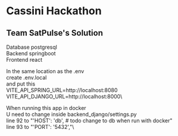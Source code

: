 # Cassini Hackathon
## Team SatPulse's Solution

Database postgresql \
Backend springboot\
Frontend react

In the same location as the .env\
create .env.local\
and put this\
VITE_API_SPRING_URL=http://localhost:8080\
VITE_API_DJANGO_URL=http://localhost:8000\

When running this app in docker\
U need to change inside backend_django/settings.py\
line 92 to "'HOST': 'db', # todo change to db when run with docker"\
line 93 to "'PORT': '5432',"\